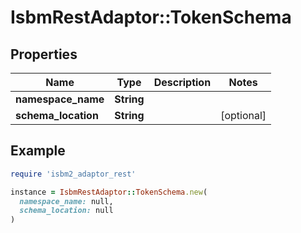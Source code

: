 # IsbmRestAdaptor::TokenSchema

## Properties

| Name | Type | Description | Notes |
| ---- | ---- | ----------- | ----- |
| **namespace_name** | **String** |  |  |
| **schema_location** | **String** |  | [optional] |

## Example

```ruby
require 'isbm2_adaptor_rest'

instance = IsbmRestAdaptor::TokenSchema.new(
  namespace_name: null,
  schema_location: null
)
```

